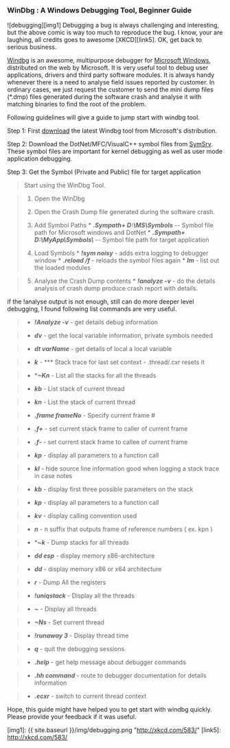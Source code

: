 ### WinDbg : A Windows Debugging Tool, Beginner Guide 

![debugging][img1]
Debugging a bug is always challenging and interesting, but the above comic is way too much
to reproduce the bug. I know, your are laughing, all credits goes to awesome [XKCD][link5].
OK, get back to serious business. 

[Windbg][link1] is an awesome, multipurpose debugger for [Microsoft Windows][link2],
 distributed on the web by Microsoft. It is very useful tool to debug user applications,
 drivers and third party software modules. It is always handy whenever there is a need to
 analyse field issues reported by customer. In ordinary cases, we just request the customer
 to send the mini dump files (*.dmp) files generated during the software crash and 
 analyse it with matching binaries to find the root of the problem. 
 
 Following guidelines will give a guide to jump start with windbg tool. 
 
Step 1: First [download][link3] the latest Windbg tool from Microsoft's distribution.  

Step 2: Download the DotNet/MFC/VisualC++ symbol files from [SymSrv][link4]. These symbol files are important for kernel debugging as well as user mode application debugging.		 

Step 3: Get the Symbol (Private and Public) file for target application  

>Start using the WinDbg Tool.

>1. Open the WinDbg 
>2. Open the Crash Dump file generated during the software crash.
>3. Add Symbol Paths
	*	***.Sympath+ D:\\MS\\Symbols***  		-- Symbol file path for Microsoft windows and DotNet
	*	***.Sympath+ D:\\MyApp\\Symbols\\***     -- Symbol file path for target application
>
> 4. Load Symbols
	* ***!sym noisy***           - adds extra logging to debugger window
	* ***.reload /f***          - reloads the symbol files again
	* ***lm***                  - list out the loaded modules 
	
> 5. Analyse the Crash Dump contents
	* ***!analyze -v***          - do the details analysis of crash dump produce crash report 
	                       with details.
	                       
if the !analyse output is not enough, still can do more deeper level debugging, I found
following list commands are very useful. 

>*  ***!Analyze -v***  - get details debug information

>* ***dv***           - get the local variable information, private symbols needed

>* ***dt varName***   - get details of local a local variable 

>* ***k***     -  *** Stack trace for last set context - .thread/.cxr resets it

>* ****~Kn***  - List all the stacks for all the threads

> * ***kb***    - List stack of current thread

> * ***kn***    - List the stack of current thread

> * ***.frame frameNo*** - Specify current frame #

> * ***.f+***  - set current stack frame to caller of current frame

> * ***.f-***  - set current stack frame to callee of current frame

> * ***kp***   - display all parameters to a function call

> * ***kl***   - hide source line information good when logging a stack trace in case
				 notes

> * ***kb***   - display first three possible parameters on the stack

> * ***kp***   - display all parameters to a function call

> * ***kv***  - display calling convention used

> * ***n***    - n suffix that outputs frame of reference numbers ( ex. kpn )

> * ***~*k***  - Dump stacks for all threads

> * ***dd esp*** - display memory x86-architecture

> * ***dd***     - display memory x86 or x64 architecture
 
> * ***r***      - Dump All the registers
 
> * ***!uniqstack*** - Display all the threads

> * ***~***          - Display all threads

> * ***\~Ns***        - Set current thread

> * ***\!runaway 3*** - Display thread time

> * ***q*** 		 - quit the debugging sessions

> * ***.help***      - get help message about debugger commands

> * ***.hh command***      - route to debugger documentation for details information

> * ***.ecxr***            - switch to current thread context

Hope, this guide might have helped you to get start with windbg quickly. Please provide
your feedback if it was useful.  

[link1]: http://msdn.microsoft.com/library/windows/hardware/ff551063%28v=vs.85%29.aspx
[link2]: http://windows.microsoft.com/en-us/windows/home
[link3]: http://msdn.microsoft.com/en-sg/windows/hardware/hh852365.aspx
[link4]: http://msdn.microsoft.com/en-us/library/windows/hardware/ff558847%28v=vs.85%29.aspx
[img1]:  {{ site.baseurl }}/img/debugging.png "http://xkcd.com/583/"
[link5]: http://xkcd.com/583/

